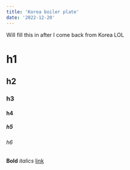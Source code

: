 ```yaml
---
title: 'Korea boiler plate'
date: '2022-12-20'
---
```


Will fill this in after I come back from Korea LOL

# h1

## h2

### h3

#### h4

##### h5

###### h6

**Bold** _italics_ [link](https://tailwindcss.com/docs/typography-plugin)
